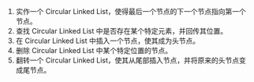 

1. 实作一个 Circular Linked List，使得最后一个节点的下一个节点指向第一个节点。
2. 查找 Circular Linked List 中是否存在某个特定元素，并回传其位置。
3. 在 Circular Linked List 中插入一个节点，使其成为头节点。
4. 删除 Circular Linked List 中某个特定位置的节点。
5. 翻转一个 Circular Linked List，使其从尾部插入节点，并将原来的头节点变成尾节点。